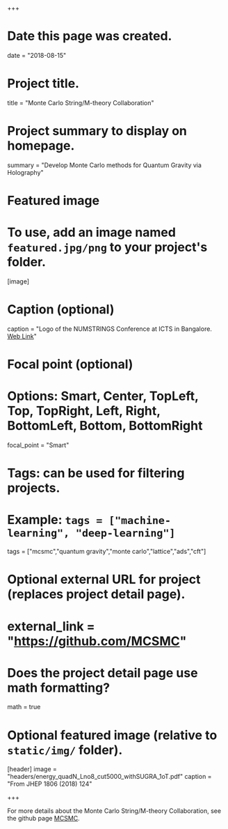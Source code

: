 +++
# Date this page was created.
date = "2018-08-15"

# Project title.
title = "Monte Carlo String/M-theory Collaboration"

# Project summary to display on homepage.
summary = "Develop Monte Carlo methods for Quantum Gravity via Holography"

# Featured image
# To use, add an image named `featured.jpg/png` to your project's folder.
[image]
  # Caption (optional)
  caption = "Logo of the NUMSTRINGS Conference at ICTS in Bangalore. [Web Link](https://www.icts.res.in/program/numstrings2018)"

  # Focal point (optional)
  # Options: Smart, Center, TopLeft, Top, TopRight, Left, Right, BottomLeft, Bottom, BottomRight
  focal_point = "Smart"

# Tags: can be used for filtering projects.
# Example: `tags = ["machine-learning", "deep-learning"]`
tags = ["mcsmc","quantum gravity","monte carlo","lattice","ads","cft"]

# Optional external URL for project (replaces project detail page).
# external_link = "https://github.com/MCSMC"

# Does the project detail page use math formatting?
math = true

# Optional featured image (relative to `static/img/` folder).
[header]
image = "headers/energy_quadN_Lno8_cut5000_withSUGRA_1oT.pdf"
caption = "From JHEP 1806 (2018) 124"

+++

For more details about the Monte Carlo String/M-theory Collaboration, see the github page [MCSMC](https://mcsmc.github.io).
